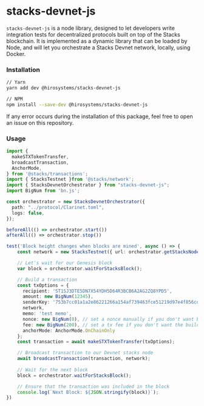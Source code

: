 # stacks-devnet-js

`stacks-devnet-js` is a node library, designed to let developers write integration tests for decentralized protocols built on top of the Stacks blockchain.
It is implemented as a dynamic library that can be loaded by Node, and will let you orchestrate a Stacks Devnet network, locally, using Docker.

### Installation

```bash
// Yarn
yarn add dev @hirosystems/stacks-devnet-js

// NPM
npm install --save-dev @hirosystems/stacks-devnet-js
```

If any error occurs during the installation of this package, feel free to open an issue on this repository. 


### Usage

```typescript
import {
  makeSTXTokenTransfer,
  broadcastTransaction,
  AnchorMode,
} from '@stacks/transactions';
import { StacksTestnet }from '@stacks/network';
import { StacksDevnetOrchestrator } from "stacks-devnet-js";
import BigNum from 'bn.js';

const orchestrator = new StacksDevnetOrchestrator({
  path: "../protocol/Clarinet.toml",
  logs: false,
});

beforeAll(() => orchestrator.start())
afterAll(() => orchestrator.stop())

test('Block height changes when blocks are mined', async () => {
    const network = new StacksTestnet({ url: orchestrator.getStacksNodeUrl() });

    // Let's wait for our Genesis block
    var block = orchestrator.waitForStacksBlock();

    // Build a transaction
    const txOptions = {
      recipient: 'ST1SJ3DTE5DN7X54YDH5D64R3BCB6A2AG2ZQ8YPD5',
      amount: new BigNum(12345),
      senderKey: '753b7cc01a1a2e86221266a154af739463fce51219d97e4f856cd7200c3bd2a601',
      network,
      memo: 'test memo',
      nonce: new BigNum(0), // set a nonce manually if you don't want builder to fetch from a Stacks node
      fee: new BigNum(200), // set a tx fee if you don't want the builder to estimate
      anchorMode: AnchorMode.OnChainOnly
    };
    const transaction = await makeSTXTokenTransfer(txOptions);

    // Broadcast transaction to our Devnet stacks node
    await broadcastTransaction(transaction, network);
    
    // Wait for the next block
    block = orchestrator.waitForStacksBlock();

    // Ensure that the transaction was included in the block
    console.log(`Next Block: ${JSON.stringify(block)}`);
})
```

